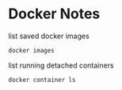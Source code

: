 # Docker Notes

list saved docker images
```
docker images 
```

list running detached containers
```
docker container ls
```

